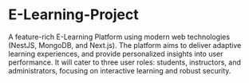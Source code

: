 # E-Learning-Project
A feature-rich E-Learning Platform using modern web technologies (NestJS, MongoDB, and Next.js). The platform aims to deliver adaptive learning experiences, and provide personalized insights into user performance. It will cater to three user roles: students, instructors, and administrators, focusing on interactive learning and robust security.
